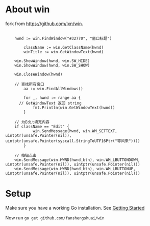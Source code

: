 About win
=========

fork from https://github.com/lxn/win.

```

    hwnd := win.FindWindow("#32770", "窗口标题")

		className := win.GetClassName(hwnd)
		winTitle := win.GetWindowText(hwnd)

    win.ShowWindow(hwnd, win.SW_HIDE)
    win.ShowWindow(hwnd, win.SW_SHOW)

    win.CloseWindow(hwnd)

    // 查找所有窗口
		aa := win.FindAllWindows()

		for _, hwnd := range aa {
      // GetWindowText 返回 string
			fmt.Println(win.GetWindowText(hwnd))
		}

    // 为Edit填充内容
    if className == "Edit" {
			win.SendMessage(hwnd, win.WM_SETTEXT, uintptr(unsafe.Pointer(nil)), uintptr(unsafe.Pointer(syscall.StringToUTF16Ptr("等风来"))))
		}

    // 按钮点击
    win.SendMessage(win.HWND(hwnd_btn), win.WM_LBUTTONDOWN, uintptr(unsafe.Pointer(nil)), uintptr(unsafe.Pointer(nil)))
    win.SendMessage(win.HWND(hwnd_btn), win.WM_LBUTTONUP, uintptr(unsafe.Pointer(nil)), uintptr(unsafe.Pointer(nil)))

```

Setup
=====

Make sure you have a working Go installation.
See [Getting Started](http://golang.org/doc/install.html)

Now run `go get github.com/fanshengshuai/win`

